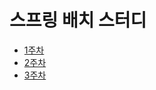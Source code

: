 # 스프링 배치 스터디

- [1주차](docs/week1/week1.md)
- [2주차](docs/week2/SpringBatch아키텍처.md)
- [3주차](docs/week3/chunk모델_tasklet모델.md)